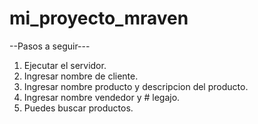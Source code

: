 # mi_proyecto_mraven
--Pasos a seguir---
1) Ejecutar el servidor.
2) Ingresar nombre de cliente.
3) Ingresar nombre producto y descripcion del producto.
4) Ingresar nombre vendedor y # legajo.
5) Puedes buscar productos.
